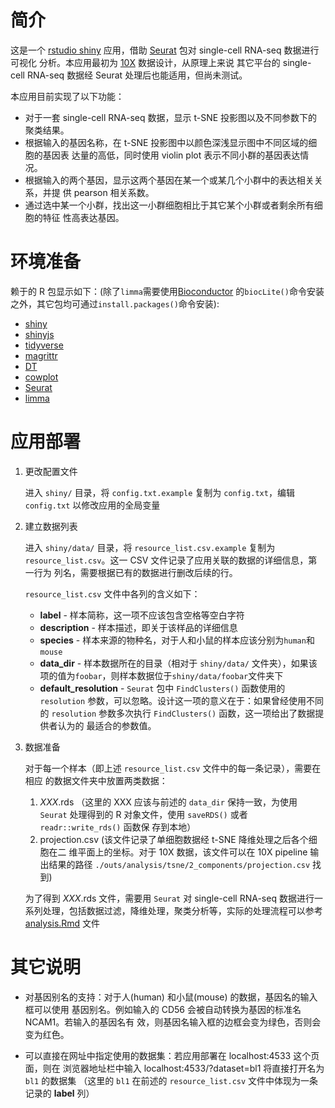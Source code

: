 # 简介

这是一个 [rstudio shiny](https://shiny.rstudio.com/) 应用，借助
[Seurat](http://satijalab.org/seurat/) 包对 single-cell RNA-seq 数据进行可视化
分析。本应用最初为 [10X](https://www.10xgenomics.com/) 数据设计，从原理上来说
其它平台的 single-cell RNA-seq 数据经 Seurat 处理后也能适用，但尚未测试。

本应用目前实现了以下功能：

* 对于一套 single-cell RNA-seq 数据，显示 t-SNE 投影图以及不同参数下的聚类结果。
* 根据输入的基因名称，在 t-SNE 投影图中以颜色深浅显示图中不同区域的细胞的基因表
  达量的高低，同时使用 violin plot 表示不同小群的基因表达情况。
* 根据输入的两个基因，显示这两个基因在某一个或某几个小群中的表达相关关系，并提
  供 pearson 相关系数。
* 通过选中某一个小群，找出这一小群细胞相比于其它某个小群或者剩余所有细胞的特征
  性高表达基因。

# 环境准备

赖于的 R 包显示如下：(除了`limma`需要使用[Bioconductor](http://bioconductor.org/)
的`biocLite()`命令安装之外，其它包均可通过`install.packages()`命令安装):

* [shiny](https://github.com/rstudio/shiny)
* [shinyjs](https://github.com/daattali/shinyjs)
* [tidyverse](https://github.com/tidyverse/tidyverse)
* [magrittr](https://github.com/tidyverse/magrittr)
* [DT](https://github.com/rstudio/DT)
* [cowplot](https://github.com/wilkelab/cowplot)
* [Seurat](https://github.com/satijalab/seurat)
* [limma](https://github.com/cran/limma)

# 应用部署

1. 更改配置文件

    进入 `shiny/` 目录，将 `config.txt.example` 复制为 `config.txt`，编辑
    `config.txt` 以修改应用的全局变量

2. 建立数据列表

    进入 `shiny/data/` 目录，将 `resource_list.csv.example` 复制为
    `resource_list.csv`。这一 CSV 文件记录了应用关联的数据的详细信息，第一行为
    列名，需要根据已有的数据进行删改后续的行。

    `resource_list.csv` 文件中各列的含义如下：

    * __label__ - 样本简称，这一项不应该包含空格等空白字符
    * __description__ - 样本描述，即关于该样品的详细信息
    * __species__ - 样本来源的物种名，对于人和小鼠的样本应该分别为`human`和`mouse`
    * __data_dir__ - 样本数据所在的目录（相对于 `shiny/data/`  文件夹），如果该
      项的值为`foobar`，则样本数据位于`shiny/data/foobar`文件夹下
    * __default_resolution__ - `Seurat` 包中 `FindClusters()` 函数使用的
      `resolution` 参数，可以忽略。设计这一项的意义在于：如果曾经使用不同的
      `resolution` 参数多次执行 `FindClusters()` 函数，这一项给出了数据提供者认为的
      最适合的参数值。

3. 数据准备

    对于每一个样本（即上述 `resource_list.csv` 文件中的每一条记录），需要在相应
    的数据文件夹中放置两类数据：

    1. _XXX_.rds （这里的 XXX 应该与前述的 `data_dir` 保持一致，为使用 `Seurat`
       处理得到的 R 对象文件，使用 `saveRDS()` 或者 `readr::write_rds()` 函数保
       存到本地）
    2. projection.csv (该文件记录了单细胞数据经 t-SNE 降维处理之后各个细胞在二
       维平面上的坐标。对于 10X 数据，该文件可以在 10X pipeline 输出结果的路径
       `./outs/analysis/tsne/2_components/projection.csv` 找到)

    为了得到 _XXX_.rds 文件，需要用 `Seurat` 对 single-cell RNA-seq 数据进行一
    系列处理，包括数据过滤，降维处理，聚类分析等，实际的处理流程可以参考
    [analysis.Rmd](shiny/example/analysis.Rmd) 文件


# 其它说明

* 对基因别名的支持：对于人(human) 和小鼠(mouse) 的数据，基因名的输入框可以使用
  基因别名。例如输入的 CD56 会被自动转换为基因的标准名 NCAM1。若输入的基因名有
  效，则基因名输入框的边框会变为绿色，否则会变为红色。

* 可以直接在网址中指定使用的数据集：若应用部署在 localhost:4533 这个页面，则在
  浏览器地址栏中输入 localhost:4533/?dataset=bl1 将直接打开名为 `bl1` 的数据集
  （这里的 `bl1` 在前述的 `resource_list.csv` 文件中体现为一条记录的 __label__
  列）
